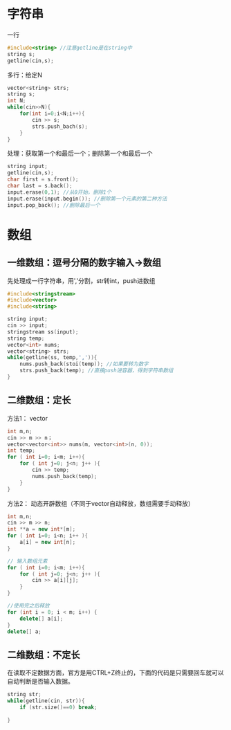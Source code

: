 # 字符串
一行
```cpp
#include<string> //注意getline是在string中
string s;
getline(cin,s);
```
多行：给定N
```cpp
vector<string> strs;
string s;
int N;
while(cin>>N){
	for(int i=0;i<N;i++){
		cin >> s;
		strs.push_bach(s);
	}
}
```
处理：获取第一个和最后一个；删除第一个和最后一个
```cpp
string input;
getline(cin,s);
char first = s.front();
char last = s.back();
input.erase(0,1); //从0开始，删除1个
input.erase(input.begin()); //删除第一个元素的第二种方法
input.pop_back(); //删除最后一个
```
# 数组
## 一维数组：逗号分隔的数字输入->数组
先处理成一行字符串，用','分割，str转int，push进数组
```cpp
#include<stringstream>
#include<vector>
#include<string>

string input;
cin >> input;
stringstream ss(input);
string temp;
vector<int> nums;
vector<string> strs;
while(getline(ss, temp,',')){
	nums.push_back(stoi(temp)); //如果要转为数字
	strs.push_back(temp); //直接push进容器，得到字符串数组
}

```

## 二维数组：定长
方法1： vector
```cpp
int m,n;
cin >> m >> n；
vector<vector<int>> nums(m, vector<int>(n, 0));
int temp;
for ( int i=0; i<m; i++){
	for ( int j=0; j<n; j++ ){
		cin >> temp;
		nums.push_back(temp);
	}
}
```
方法2： 动态开辟数组（不同于vector自动释放，数组需要手动释放）
```cpp
int m,n;
cin >> m >> n;
int **a = new int*[m];
for ( int i=0; i<n; i++ ){
	a[i] = new int[n];
}

// 输入数组元素
for ( int i=0; i<m; i++){
	for ( int j=0; j<n; j++ ){
		cin >> a[i][j];
	}
}

//使用完之后释放
for (int i = 0; i < m; i++) { 
	delete[] a[i]; 
} 
delete[] a;
```
## 二维数组：不定长

在读取不定数据方面，官方是用CTRL+Z终止的，下面的代码是只需要回车就可以自动判断是否输入数据。

```cpp
string str;
while(getline(cin, str)){
	if (str.size()==0) break;
	
}

```



